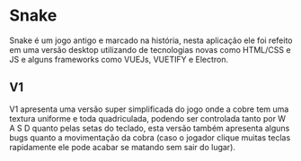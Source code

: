 # Snake
 Snake é um jogo antigo e marcado na história, nesta aplicação ele foi refeito em uma versão desktop utilizando de tecnologias novas como HTML/CSS e JS e alguns frameworks como VUEJs, VUETIFY e Electron.
 
## V1
 V1 apresenta uma versão super simplificada do jogo onde a cobre tem uma textura uniforme e toda quadriculada, podendo ser controlada tanto por W A S D quanto pelas setas do teclado, esta versão também apresenta alguns bugs quanto a movimentação da cobra (caso o jogador clique muitas teclas rapidamente ele pode acabar se matando sem sair do lugar).
